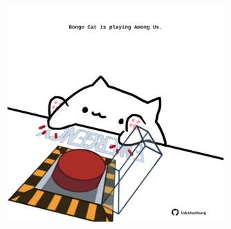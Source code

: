 <!-- built at 19/04/2021, 09:07:22 UTC -->
<p align="center">
  <img width="500" height="500" src="./ReadmeImage.svg">
</p>
